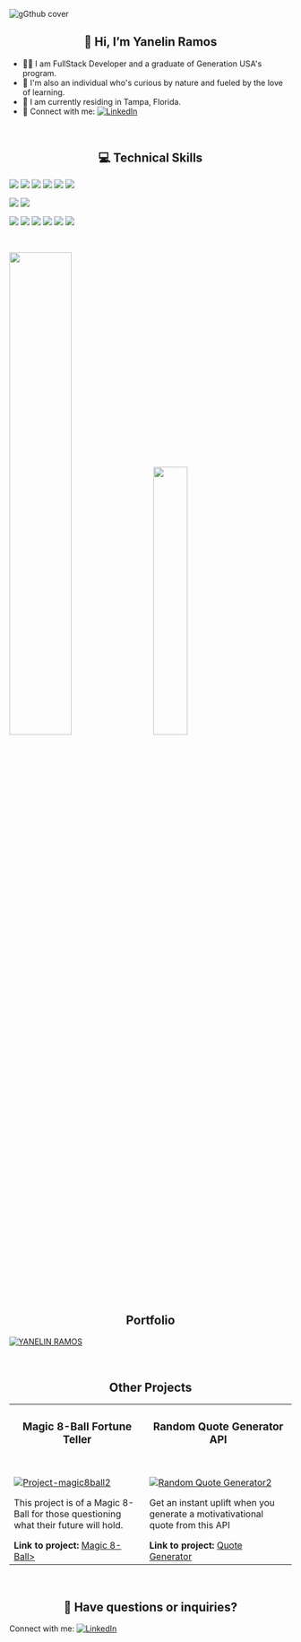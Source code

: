 ![gGthub cover](https://user-images.githubusercontent.com/104784989/221913229-3d296a3a-f6a9-4d2b-8dc0-25d8561028a7.gif)

##  <div align=center>👋 Hi, I’m Yanelin Ramos</div>
- 👩‍🎓 I am FullStack Developer and a graduate of Generation USA's program. 
- 💞️ I'm also an individual who's curious by nature and fueled by the love of learning.
- 📍 I am currently residing in Tampa, Florida.
- 🤝 Connect with me: [![LinkedIn](https://img.shields.io/badge/LinkedIn-0077B5?style=flat&logo=linkedin&logoColor=white)](https://www.linkedin.com/in/yanelinramos/)

&nbsp; 

## <div align=center>💻 Technical Skills</div>

![](https://img.shields.io/badge/Code-JavaScript-lightgrey?style=for-the-badge&logo=JavaScript&logoColor=white)
![](https://img.shields.io/badge/Code-Java-lightgrey?style=for-the-badge&logo=Java&logoColor=white)
![](https://img.shields.io/badge/Code-HTML5-lightgrey?style=for-the-badge&logo=HTML5&logoColor=white)
![](https://img.shields.io/badge/Code-SpringBoot-lightgrey?style=for-the-badge&logo=SpringBoot&logoColor=white)
![](https://img.shields.io/badge/Code-MySQL-lightgrey?style=for-the-badge&logo=MySQL&logoColor=white)
![](https://img.shields.io/badge/Code-SQLite-lightgrey?style=for-the-badge&logo=SQLite&logoColor=white)

![](https://img.shields.io/badge/Style-Bootstrap-lightgrey?style=for-the-badge&logo=Bootstrap&logoColor=white)
![](https://img.shields.io/badge/Style-CSS3-lightgrey?style=for-the-badge&logo=CSS3&logoColor=white)

![](https://img.shields.io/badge/Tools-NPM-lightgrey?style=for-the-badge&logo=NPM&logoColor=white)
![](https://img.shields.io/badge/Tools-Heroku-lightgrey?style=for-the-badge&logo=Heroku&logoColor=white)
![](https://img.shields.io/badge/Tools-Git-lightgrey?style=for-the-badge&logo=Git&logoColor=white)
![](https://img.shields.io/badge/Tools-GitHub-lightgrey?style=for-the-badge&logo=GitHub&logoColor=white)
![](https://img.shields.io/badge/Tools-VSCode-lightgrey?style=for-the-badge&logo=VisualStudioCode&logoColor=white)
![](https://img.shields.io/badge/Tools-IntellijIDEA-lightgrey?style=for-the-badge&logo=IntellijIdea&logoColor=white)

&nbsp; 

<div align=left >
<img align="" width="47%" src="https://github-readme-stats.vercel.app/api?username=ramosy1&show_icons=true&theme=graywhite" /> &nbsp; &nbsp; 
<img align="" width="35%" src="https://github-readme-stats.vercel.app/api/top-langs/?username=ramosy1&layout=compact&show_icons=true&theme=graywhite" /></div>

&nbsp; 

## <div align=center>Portfolio</div> 

[![YANELIN RAMOS](https://user-images.githubusercontent.com/104784989/221943116-108b326f-e50e-4087-9476-61673fa5de4f.png)](https://ramosy1.github.io/portfolio)

&nbsp; 

## <div align=center>Other Projects</div> 

<table>
 <tbody>
  <td >
   <h3 align = "center">Magic 8-Ball Fortune Teller</h3>
 
   &nbsp; 
 
   <a href="https://ramosy1.github.io/magic8ball/" target="blank" rel="nofollow">![Project-magic8ball2](https://user-images.githubusercontent.com/104784989/221997804-2fdb3c88-fef8-422b-aab5-a08441f9980e.gif)</a>
   <p>This project is of a Magic 8-Ball for those questioning what their future will hold.</p>
   <b>Link to project: </b><a href="https://ramosy1.github.io/magic8ball/" target="blank" rel="nofollow">Magic 8-Ball></a>
  </td>
  
  <td width="52%">

   <h3 align = "center">Random Quote Generator API</h3>
  
   &nbsp; 

   <a href="https://ramosy1.github.io/random_quote_generator/" target="blank" rel="nofollow">![Random Quote Generator2](https://user-images.githubusercontent.com/104784989/222009158-3bb2b572-6d6c-4724-8e97-7a6e632a7c0d.jpg)</a>
   <p>Get an instant uplift when you generate a motivativational quote from this API</p>
   <b>Link to project: </b><a href="https://ramosy1.github.io/random_quote_generator/" target="blank" rel="nofollow">Quote Generator</a>
   
  </td>
 </tbody>
</table>

&nbsp; 


## <div align=center>🤔 Have questions or inquiries?</div> 

Connect with me: 
 [![LinkedIn](https://img.shields.io/badge/LinkedIn-0077B5?style=flat&logo=linkedin&logoColor=white)](https://www.linkedin.com/in/yanelinramos/)

<!---
ramosy1/ramosy1 is a ✨ special ✨ repository because its `README.md` (this file) appears on your GitHub profile.
You can click the Preview link to take a look at your changes.
--->
